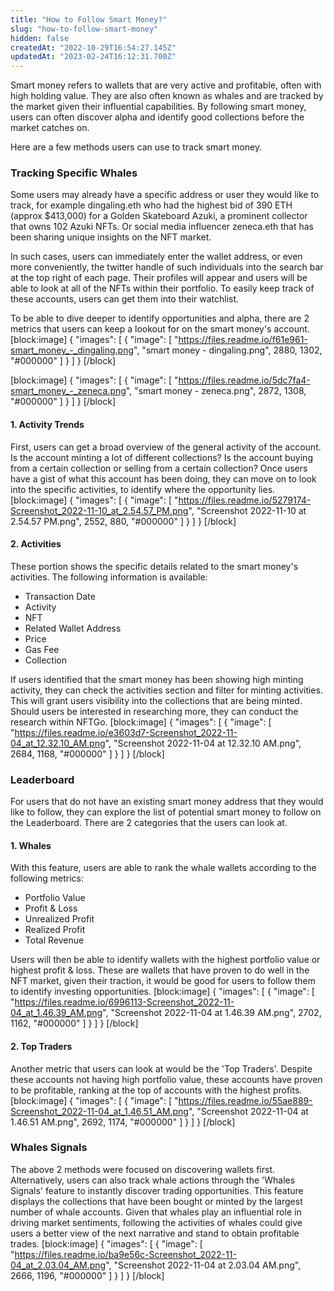 ```yaml
---
title: "How to Follow Smart Money?"
slug: "how-to-follow-smart-money"
hidden: false
createdAt: "2022-10-29T16:54:27.145Z"
updatedAt: "2023-02-24T16:12:31.700Z"
---
```

Smart money refers to wallets that are very active and profitable, often with high holding value. They are also often known as whales and are tracked by the market given their influential capabilities. By following smart money, users can often discover alpha and identify good collections before the market catches on.

Here are a few methods users can use to track smart money.

<h3> Tracking Specific Whales </h3>

Some users may already have a specific address or user they would like to track, for example dingaling.eth who had the highest bid of 390 ETH (approx $413,000) for a Golden Skateboard Azuki, a prominent collector that owns 102 Azuki NFTs. Or social media influencer zeneca.eth that has been sharing unique insights on the NFT market.

In such cases, users can immediately enter the wallet address, or even more conveniently, the twitter handle of such individuals into the search bar at the top right of each page. Their profiles will appear and users will be able to look at all of the NFTs within their portfolio. To easily keep track of these accounts, users can get them into their watchlist.

To be able to dive deeper to identify opportunities and alpha, there are 2 metrics that users can keep a lookout for on the smart money's account.
[block:image]
{
  "images": [
    {
      "image": [
        "https://files.readme.io/f61e961-smart_money_-_dingaling.png",
        "smart money - dingaling.png",
        2880,
        1302,
        "#000000"
      ]
    }
  ]
}
[/block]

[block:image]
{
  "images": [
    {
      "image": [
        "https://files.readme.io/5dc7fa4-smart_money_-_zeneca.png",
        "smart money - zeneca.png",
        2872,
        1308,
        "#000000"
      ]
    }
  ]
}
[/block]
<h4> 1. Activity Trends </h4>

First, users can get a broad overview of the general activity of the account. Is the account minting a lot of different collections? Is the account buying from a certain collection or selling from a certain collection? Once users have a gist of what this account has been doing, they can move on to look into the specific activities, to identify where the opportunity lies. 
[block:image]
{
  "images": [
    {
      "image": [
        "https://files.readme.io/5279174-Screenshot_2022-11-10_at_2.54.57_PM.png",
        "Screenshot 2022-11-10 at 2.54.57 PM.png",
        2552,
        880,
        "#000000"
      ]
    }
  ]
}
[/block]
<h4> 2. Activities </h4>

These portion shows the specific details related to the smart money's activities. The following information is available:
- Transaction Date
- Activity
- NFT
- Related Wallet Address
- Price
- Gas Fee
- Collection

If users identified that the smart money has been showing high minting activity, they can check the activities section and filter for minting activities. This will grant users visibility into the collections that are being minted. Should users be interested in researching more, they can conduct the research within NFTGo.
[block:image]
{
  "images": [
    {
      "image": [
        "https://files.readme.io/e3603d7-Screenshot_2022-11-04_at_12.32.10_AM.png",
        "Screenshot 2022-11-04 at 12.32.10 AM.png",
        2684,
        1168,
        "#000000"
      ]
    }
  ]
}
[/block]
<h3> Leaderboard </h3>

For users that do not have an existing smart money address that they would like to follow, they can explore the list of potential smart money to follow on the Leaderboard. There are 2 categories that the users can look at.

<h4> 1. Whales </h4>

With this feature, users are able to rank the whale wallets according to the following metrics:
- Portfolio Value
- Profit & Loss
- Unrealized Profit
- Realized Profit
- Total Revenue

Users will then be able to identify wallets with the highest portfolio value or highest profit & loss. These are wallets that have proven to do well in the NFT market, given their traction, it would be good for users to follow them to identify investing opportunities.
[block:image]
{
  "images": [
    {
      "image": [
        "https://files.readme.io/6996113-Screenshot_2022-11-04_at_1.46.39_AM.png",
        "Screenshot 2022-11-04 at 1.46.39 AM.png",
        2702,
        1162,
        "#000000"
      ]
    }
  ]
}
[/block]
<h4> 2. Top Traders </h4>

Another metric that users can look at would be the 'Top Traders'. Despite these accounts not having high portfolio value, these accounts have proven to be profitable, ranking at the top of accounts with the highest profits.
[block:image]
{
  "images": [
    {
      "image": [
        "https://files.readme.io/55ae889-Screenshot_2022-11-04_at_1.46.51_AM.png",
        "Screenshot 2022-11-04 at 1.46.51 AM.png",
        2692,
        1174,
        "#000000"
      ]
    }
  ]
}
[/block]
<h3> Whales Signals </h3>

The above 2 methods were focused on discovering wallets first. Alternatively, users can also track whale actions through the 'Whales Signals' feature to instantly discover trading opportunities. This feature displays the collections that have been bought or minted by the largest number of whale accounts. Given that whales play an influential role in driving market sentiments, following the activities of whales could give users a better view of the next narrative and stand to obtain profitable trades.
[block:image]
{
  "images": [
    {
      "image": [
        "https://files.readme.io/ba9e56c-Screenshot_2022-11-04_at_2.03.04_AM.png",
        "Screenshot 2022-11-04 at 2.03.04 AM.png",
        2666,
        1196,
        "#000000"
      ]
    }
  ]
}
[/block]